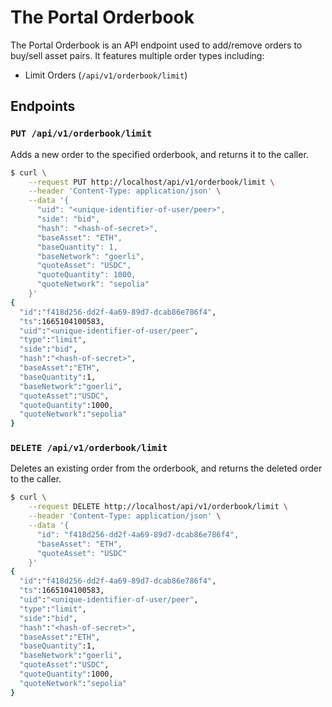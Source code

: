 # The Portal Orderbook

The Portal Orderbook is an API endpoint used to add/remove orders to buy/sell asset pairs. It features multiple order types including:

- Limit Orders (`/api/v1/orderbook/limit`)


## Endpoints

### `PUT /api/v1/orderbook/limit`

Adds a new order to the specified orderbook, and returns it to the caller.

```bash
$ curl \
    --request PUT http://localhost/api/v1/orderbook/limit \
    --header 'Content-Type: application/json' \
    --data '{
      "uid": "<unique-identifier-of-user/peer>",
      "side": "bid",
      "hash": "<hash-of-secret>",
      "baseAsset": "ETH",
      "baseQuantity": 1,
      "baseNetwork": "goerli",
      "quoteAsset": "USDC",
      "quoteQuantity": 1000,
      "quoteNetwork": "sepolia"
    }'
{
  "id":"f418d256-dd2f-4a69-89d7-dcab86e786f4",
  "ts":1665104100583,
  "uid":"<unique-identifier-of-user/peer",
  "type":"limit",
  "side":"bid",
  "hash":"<hash-of-secret>",
  "baseAsset":"ETH",
  "baseQuantity":1,
  "baseNetwork":"goerli",
  "quoteAsset":"USDC",
  "quoteQuantity":1000,
  "quoteNetwork":"sepolia"
}
```

### `DELETE /api/v1/orderbook/limit`

Deletes an existing order from the orderbook, and returns the deleted order to the caller.

```bash
$ curl \
    --request DELETE http://localhost/api/v1/orderbook/limit \
    --header 'Content-Type: application/json' \
    --data '{
      "id": "f418d256-dd2f-4a69-89d7-dcab86e786f4",
      "baseAsset": "ETH",
      "quoteAsset": "USDC"
    }'
{
  "id":"f418d256-dd2f-4a69-89d7-dcab86e786f4",
  "ts":1665104100583,
  "uid":"<unique-identifier-of-user/peer",
  "type":"limit",
  "side":"bid",
  "hash":"<hash-of-secret>",
  "baseAsset":"ETH",
  "baseQuantity":1,
  "baseNetwork":"goerli",
  "quoteAsset":"USDC",
  "quoteQuantity":1000,
  "quoteNetwork":"sepolia"
}
```
